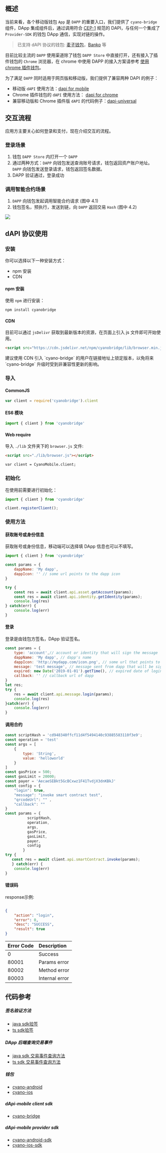 
## 概述

当前来看，各个移动版钱包 ```App``` 是 ```DAPP``` 的重要入口，我们提供了 ```cyano-bridge``` 组件，DApp 集成组件后，通过调用符合 [CEP-1](https://github.com/ontio-cyano/CEPs/blob/master/CEPS/CEP1.mediawiki) 规范的 DAPI，与任何一个集成了 ```Provider-SDK``` 的钱包 DApp 通信，实现对链的操作。

> 已支持 dAPI 协议的钱包: [麦子钱包](http://www.mathwallet.org/en/)，[Banko](http://bankowallet.com/pc.html) 等

目前比较主流的 ```DAPP``` 使用渠道除了钱包 ```DAPP Store``` 中直接打开，还有接入了插件钱包的 ```Chrome``` 浏览器，在 chrome 中使用 DAPP 的接入方案请参考 [使用 chrome 插件钱包](https://dev-docs.ont.io/#/docs-cn/dApp-Integration/03-DAppDocking-use-chrome-extension-wallet)。

为了满足 ```DAPP``` 同时适用于网页版和移动版，我们提供了兼容两种 DAPI 的例子：

* 移动版 ```dAPI``` 使用方法：[dapi for mobile](https://github.com/ontio-cyano/cyano-bridge)
* Chrome 插件钱包的 ```dAPI``` 使用方法： [dapi for chrome](https://github.com/ontio/ontology-dapi)
* 兼容移动版和 Chrome 插件版 ```dAPI``` 的代码例子：[dapi-universal](https://github.com/ontio-cyano/dapi-universal)

## 交互流程

应用方主要关心如何登录和支付，现在介绍交互的流程。

### 登录场景
1. 钱包 ```DAPP Store``` 内打开一个 ```DAPP```
2. 通过两种方式：```DAPP``` 向钱包发送查询账号请求，钱包返回资产账户地址。```DAPP``` 向钱包发送登录请求，钱包返回签名数据。
3. DAPP 验证通过，登录成功

### 调用智能合约场景
1. ```DAPP``` 向钱包发起调用智能合约请求 (图中 4.1)
2. 钱包签名，预执行，发送到链，向 ```DAPP```  返回交易 ```Hash``` (图中 4.2)

![](https://raw.githubusercontent.com/ontio/documentation/master/dev-website-docs/assets/integration/scenario3-cn.png)


## dAPI 协议使用

### 安装

你可以选择以下一种安装方式：

- npm 安装
- CDN


#### npm 安装

使用 `npm` 进行安装：

```shell
npm install cyanobridge
```

#### CDN

目前可以通过 `jsDelivr` 获取到最新版本的资源，在页面上引入 js 文件即可开始使用。

```html
<script src="https://cdn.jsdelivr.net/npm/cyanobridge/lib/browser.min.js"></script>
```

<p class = "info">建议使用 CDN 引入 `cyano-bridge` 的用户在链接地址上锁定版本，以免将来 `cyano-bridge` 升级时受到非兼容性更新的影响。</p> 

### 导入

#### CommonJS

```javascript
var client = require('cyanobridge').client
```

#### ES6 模块

```javascript
import { client } from 'cyanobridge'
```

#### Web require

导入 `./lib` 文件夹下的 `browser.js` 文件:

```html
<script src="./lib/browser.js"></script>

var client = CyanoMobile.client;
```

### 初始化

在使用前需要进行初始化：

```javascript
import { client } from 'cyanobridge'

client.registerClient();
```

### 使用方法

#### 获取账号或身份信息

获取账号或身份信息，移动端可以选择填 DApp 信息也可以不填写。

```javascript
import { client } from 'cyanobridge'

const params = {
​    dappName: 'My dapp',
​    dappIcon: '' // some url points to the dapp icon
}

try {
​    const res = await client.api.asset.getAccount(params);
    const res = await client.api.identity.getIdentity(params);
​    console.log(res)
} catch(err) {
​    console.log(err)
}

```


#### 登录

登录是由钱包方签名，DApp 验证签名。

```javascript
const params = {
​    type: 'account',// account or identity that will sign the message
​    dappName: 'My dapp', // dapp's name
​    dappIcon: 'http://mydapp.com/icon.png', // some url that points to the dapp's icon
​    message: 'test message', // message sent from dapp that will be signed by native client
​    expired: new Date('2019-01-01').getTime(), // expired date of login
​    callback: '' // callback url of dapp
}
let res;
try {
​    res = await client.api.message.login(params);
​    console.log(res)
}catch(err) {
​    console.log(err)
}
```

#### 调用合约


```javascript
const scriptHash = 'cd948340ffcf11d4f5494140c93885583110f3e9';
const operation = 'test'
const args = [
​    {
​        type: 'String',
​        value: 'helloworld'
​    }
]
const gasPrice = 500;
const gasLimit = 20000;
const payer = 'AecaeSEBkt5GcBCxwz1F41TvdjX3dnKBkJ'
const config = {
​    "login": true,
​    "message": "invoke smart contract test",
​    "qrcodeUrl": "" ,
    "callback": ""
}
const params = {
          scriptHash,
          operation,
          args,
          gasPrice,
          gasLimit,
          payer,
          config
        }
try {
   const res = await client.api.smartContract.invoke(params);
   } catch(err) {
​    console.log(err)
}

```

#### 错误码

response示例:

```json

{
	"action": "login",
	"error": 0,
	"desc": "SUCCESS",
	"result": true
}

```


| Error Code |  Description  |
| :------- | :------- | 
| 0 | Success  |
| 80001| Params error |
| 80002| Method error |
| 80003| Internal error |

## 代码参考

##### 签名验证方法
* [java sdk验签](https://github.com/ontio/ontology-java-sdk/blob/master/docs/cn/interface.md#%E7%AD%BE%E5%90%8D%E9%AA%8C%E7%AD%BE)
* [ts sdk验签](https://github.com/ontio/ontology-ts-sdk/blob/master/test/ecdsa.crypto.test.ts)

##### DApp 后端查询交易事件
* [java sdk 交易事件查询方法](https://github.com/ontio/ontology-java-sdk/blob/master/docs/cn/basic.md#%E4%B8%8E%E9%93%BE%E4%BA%A4%E4%BA%92%E6%8E%A5%E5%8F%A3)
* [ts sdk 交易事件查询方法](https://github.com/ontio/ontology-ts-sdk/blob/master/test/websocket.test.ts)

##### 钱包
* [cyano-android](https://github.com/ontio-cyano/cyano-android)
* [cyano-ios](https://github.com/ontio-cyano/cyano-ios)

##### dApi-mobile client sdk
* [cyano-bridge](https://github.com/ontio-cyano/cyano-bridge)

##### dApi-mobile provider sdk
* [cyano-android-sdk](https://github.com/ontio-cyano/cyano-android-sdk)
* [cyano-ios-sdk](https://github.com/ontio-cyano/cyano-ios-sdk)
